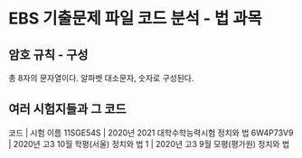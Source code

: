 # EBS 기출문제 파일 코드 분석 - 법 과목
## 암호 규칙 - 구성
총 8자의 문자열이다.
알파벳 대소문자, 숫자로 구성된다.
## 여러 시험지들과 그 코드
코드      	| 시험 이름
11SGE54S	| 2020년 2021 대학수학능력시험 정치와 법
6W4P73V9	| 2020년 고3 10월 학평(서울) 정치와 법
1	| 2020년 고3 9월 모평(평가원) 정치와 법
